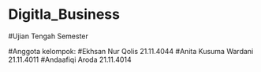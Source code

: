 # Digitla_Business

#Ujian Tengah Semester

#Anggota kelompok:
#Ekhsan Nur Qolis 		  21.11.4044
#Anita Kusuma Wardani 	21.11.4011
#Andaafiqi Aroda		    21.11.4014 
